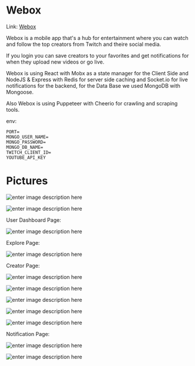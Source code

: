 # Webox
Link: [Webox](https://webox-hub.com/)

Webox is a mobile app that's a hub for entertainment where you can watch and 
follow the top creators from Twitch and theire social media.

If you login you can save creators to your favorites and get notifications for when 
they upload new videos or go live.

Webox is using React with Mobx as a state manager for the Client Side and NodeJS & Express
with Redis for server side caching and Socket.io for live notifications for the backend,
for the Data Base we used MongoDB with Mongoose. 

Also Webox is using Puppeteer with Cheerio for crawling and scraping tools.

env:
```
PORT=
MONGO_USER_NAME=
MONGO_PASSWORD=
MONGO_DB_NAME=
TWITCH_CLIENT_ID=
YOUTUBE_API_KEY
```
# Pictures

![enter image description here](https://i.ibb.co/vV9gJHF/We-Box-Google-Chrome-11-09-2020-20-51-16.png)

![enter image description here](https://i.ibb.co/KjHwkrs/We-Box-Google-Chrome-11-09-2020-22-24-53.png)

User Dashboard Page:

![enter image description here](https://i.ibb.co/nMZHP8q/We-Box-Google-Chrome-11-09-2020-20-51-23.png)

Explore Page:

![enter image description here](https://i.ibb.co/rdXymMt/We-Box-Google-Chrome-11-09-2020-20-51-49.png)

Creator Page:

![enter image description here](https://i.ibb.co/gFtN8Rm/We-Box-Google-Chrome-11-09-2020-20-52-38.png)

![enter image description here](https://i.ibb.co/tzPSXdx/We-Box-Google-Chrome-11-09-2020-20-52-47.png)

![enter image description here](https://i.ibb.co/bHwPryv/We-Box-Google-Chrome-11-09-2020-20-52-53.png)

![enter image description here](https://i.ibb.co/SKxBwhL/We-Box-Google-Chrome-11-09-2020-20-52-59.png)

![enter image description here](https://i.ibb.co/SPYhPtJ/We-Box-Google-Chrome-11-09-2020-20-53-04.png)

Notification Page:

![enter image description here](https://i.ibb.co/G0t3F6Y/We-Box-Google-Chrome-11-09-2020-20-53-36.png)

![enter image description here](https://i.ibb.co/7NbdxXZ/We-Box-Google-Chrome-11-09-2020-20-53-47.png)
